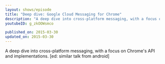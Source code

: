 ```yaml
---
layout: shows/episode
title: "Deep dive: Google Cloud Messaging for Chrome"
description: "A deep dive into cross-platform messaging, with a focus on Chrome's API and implementations.  [ed: similar talk from android]"
youtubeID: g_zkOOWsmco

published_on: 2015-03-30
updated_on: 2015-03-30
---
```


A deep dive into cross-platform messaging, with a focus on Chrome's API and implementations.  [ed: similar talk from android]
